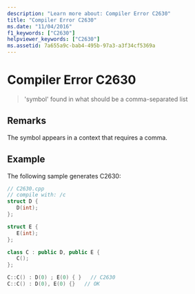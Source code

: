 ```yaml
---
description: "Learn more about: Compiler Error C2630"
title: "Compiler Error C2630"
ms.date: "11/04/2016"
f1_keywords: ["C2630"]
helpviewer_keywords: ["C2630"]
ms.assetid: 7a655a9c-bab4-495b-97a3-a3f34cf5369a
---
```

# Compiler Error C2630

> 'symbol' found in what should be a comma-separated list

## Remarks

The symbol appears in a context that requires a comma.

## Example

The following sample generates C2630:

```cpp
// C2630.cpp
// compile with: /c
struct D {
   D(int);
};

struct E {
   E(int);
};

class C : public D, public E {
   C();
};

C::C() : D(0) ; E(0) { }   // C2630
C::C() : D(0), E(0) {}   // OK
```

